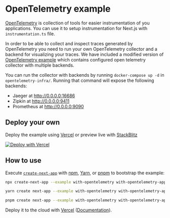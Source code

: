 # OpenTelemetry example

[OpenTelemetry](https://opentelemetry.io/) is collection of tools for easier instrumentation of you applications.
You can use it to setup instrumentation for Next.js with `instrumentation.ts` file.

In order to be able to collect and inspect traces generated by OpenTelemetry you need to run your own OpenTelemetry collector and a backend for visualizing your traces. We have included a modified version of [OpenTelemetry example](https://github.com/open-telemetry/opentelemetry-collector-contrib/tree/main/examples/demo) which contains configured open telemetry collector with multiple backends.

You can run the collector with backends by running `docker-compose up -d` in `opentelemetry-infra/`.
Running that command will expose the following backends:

- Jaeger at http://0.0.0.0:16686
- Zipkin at http://0.0.0.0:9411
- Prometheus at http://0.0.0.0:9090

## Deploy your own

Deploy the example using [Vercel](https://vercel.com?utm_source=github&utm_medium=readme&utm_campaign=next-example) or preview live with [StackBlitz](https://stackblitz.com/github/vercel/next.js/tree/canary/examples/data-fetch)

[![Deploy with Vercel](https://vercel.com/button)](https://vercel.com/new/git/external?repository-url=https://github.com/vercel/next.js/tree/canary/examples/with-opentelemetry&project-name=with-opentelemetry&repository-name=with-opentelemetry)

## How to use

Execute [`create-next-app`](https://github.com/vercel/next.js/tree/canary/packages/create-next-app) with [npm](https://docs.npmjs.com/cli/init), [Yarn](https://yarnpkg.com/lang/en/docs/cli/create/), or [pnpm](https://pnpm.io) to bootstrap the example:

```bash
npx create-next-app --example with-opentelemetry with-opentelemetry-app
```

```bash
yarn create next-app --example with-opentelemetry with-opentelemetry-app
```

```bash
pnpm create next-app --example with-opentelemetry with-opentelemetry-app
```

Deploy it to the cloud with [Vercel](https://vercel.com/new?utm_source=github&utm_medium=readme&utm_campaign=next-example) ([Documentation](https://nextjs.org/docs/deployment)).
